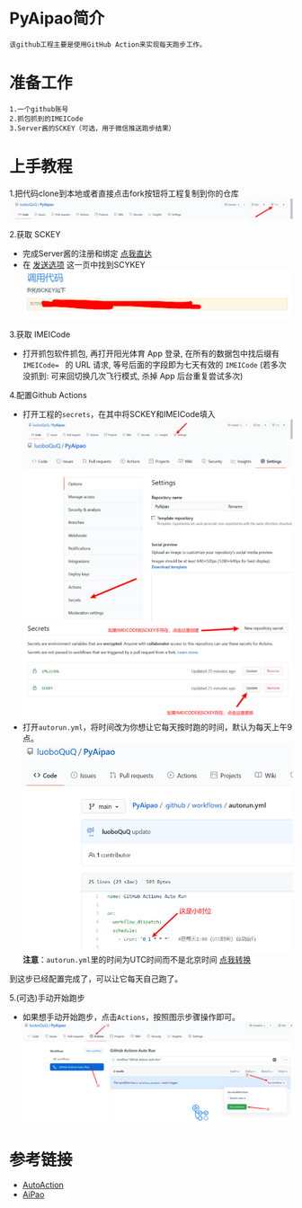 # PyAipao简介
    该github工程主要是使用GitHub Action来实现每天跑步工作。
# 准备工作
    1.一个github账号
    2.抓包抓到的IMEICode
    3.Server酱的SCKEY（可选，用于微信推送跑步结果）
#  上手教程
1.把代码clone到本地或者直接点击fork按钮将工程复制到你的仓库 
![fork](IMAGE/Fork.png)

2.获取 SCKEY
- 完成Server酱的注册和绑定 [点我直达](http://sc.ftqq.com)
- 在 [发送选项](http://sc.ftqq.com/?c=code) 这一页中找到SCYKEY
![SCKEY](IMAGE/SCKEY.png)

3.获取 IMEICode
- 打开抓包软件抓包, 再打开阳光体育 App 登录, 在所有的数据包中找后缀有 `IMEICode= ` 的 URL 请求, 等号后面的字段即为七天有效的 `IMEICode` (若多次没抓到: 可来回切换几次飞行模式, 杀掉 App 后台重复尝试多次)

4.配置Github Actions
- 打开工程的`secrets`，在其中将SCKEY和IMEICode填入
![4.1](IMAGE/4.1.png)
![4.2](IMAGE/4.2.png)
![4.3](IMAGE/4.3.png)
- 打开`autorun.yml`，将时间改为你想让它每天按时跑的时间，默认为每天上午9点。
![4.4](IMAGE/4.4.png)
  **注意**：`autorun.yml`里的时间为UTC时间而不是北京时间 [点我转换](http://www.timebie.com/cn/universalbeijing.php)

到这步已经配置完成了，可以让它每天自己跑了。

5.(可选)手动开始跑步
- 如果想手动开始跑步，点击`Actions`，按照图示步骤操作即可。
![5.1](IMAGE/5.1.png)

# 参考链接
- [AutoAction](https://github.com/Saujyun/AutoAction)
- [AiPao](https://github.com/LiaoGuoYin/AiPao)